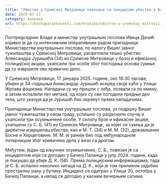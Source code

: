 ```yaml
---
title: "Убиство у Сремској Митровици повезано са покушајем убиства у Бачкој Паланци"
date: 2025-07-17
category: Хроника
url: https://backapalankavesti.com/hronika/ubistvo-u-sremskoj-mitrovici-povezano-sa-pokusajem-ubistva-u-backoj-palanci/
---
```


Потпредседник Владе и министар унутрашњих послова Ивица Дачић изјавио је да су интензивним оперативним радом припадници Министарства унутрашњих послова, по налогу Вишег јавног тужилаштва у Сремској Митровици, расветлили тешко убиство Александра Јуришића (34) из Сремске Митровице у брзој и ефикасној полицијској акцији, ухапсили три особе због постојања основа сумње да су извршиле ово кривично дело.

У Сремској Митровици, 17. јануара 2025. године, око 18:30 часова, убијен је 34-годишњи Александар Јуришић испред своје куће у Улици Жртава фашизма. Нападачи су му пришли с леђа, позвали га по имену, а затим испалили пет метака, од којих су сви погодили предњи део тела, што указује да је Јуришић био окренут према нападачима.

Припадници Министарства унутрашњих послова, уз подршку Вишег јавног тужилаштва у овом граду, успешно су разјаснили случај и ухапсили три осумњичене особе. У склопу брзе и ефикасне акције, ухапшени су С. Б. (41) из Сремске Митровице, за којег се сумња да је директни извршилац убиства, као и М. Т. (34) и М. М. (32), држављанин Босне и Херцеговине. М. М. је раније био под међународном потерницом због кривичних дела у вези са дрогом.

Међутим, један од кључних осумњичених, С. Б., повезан је са инцидентом који се догодио у Бачкој Паланци у јулу 2024. године, када је покушао да убије Д. К. (58). Према полицијским информацијама, тада је С. Б. испалио неколико хитаца на Д. К., који је том приликом задобио прострелну рану у бутину. Инцидент се одиграо у Улици 20. октобра у Бачкој Паланци, а напад се догодио у касним вечерњим сатима.
